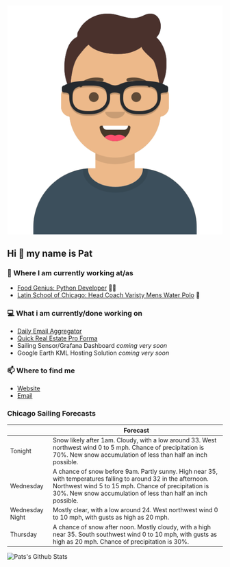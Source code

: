 [![Social banner for p-j-falconer](https://raw.githubusercontent.com/P-J-FALCONER/P-J-FALCONER/master/assets/avataaars.svg)](https://patfalconer.com/)
## Hi :wave: my name is Pat

### 💼 Where I am currently working at/as
- [Food Genius: Python Developer](https://getfoodgenius.com/) 🍔🐍
- [Latin School of Chicago: Head Coach Varisty Mens Water Polo](https://www.latinschool.org/) 🤽


### 💻 What i am currently/done working on
 - [Daily Email Aggregator](https://github.com/P-J-FALCONER/dott_daily_mail)
 - [Quick Real Estate Pro Forma](https://github.com/P-J-FALCONER/henry)
 - Sailing Sensor/Grafana Dashboard *coming very soon*
 - Google Earth KML Hosting Solution *coming very soon*

### 📫 Where to find me
 - [Website](https://patfalconer.com/)
 - [Email](mailto:patrick.j.falconer@gmail.com)


### Chicago Sailing Forecasts
|   | Forecast  |
|---|---|
| Tonight | Snow likely after 1am. Cloudy, with a low around 33. West northwest wind 0 to 5 mph. Chance of precipitation is 70%. New snow accumulation of less than half an inch possible. |
| Wednesday | A chance of snow before 9am. Partly sunny. High near 35, with temperatures falling to around 32 in the afternoon. Northwest wind 5 to 15 mph. Chance of precipitation is 30%. New snow accumulation of less than half an inch possible. |
| Wednesday Night | Mostly clear, with a low around 24. West northwest wind 0 to 10 mph, with gusts as high as 20 mph. |
| Thursday | A chance of snow after noon. Mostly cloudy, with a high near 35. South southwest wind 0 to 10 mph, with gusts as high as 20 mph. Chance of precipitation is 30%. |

![Pats's Github Stats](https://github-readme-stats.vercel.app/api?username=p-j-falconer&show_icons=true&theme=radical)
